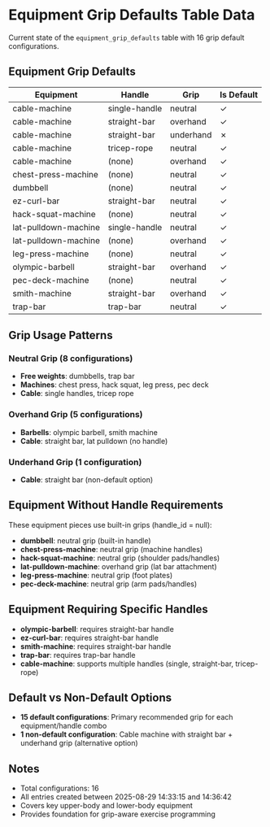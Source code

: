 # Equipment Grip Defaults Table Data

Current state of the `equipment_grip_defaults` table with 16 grip default configurations.

## Equipment Grip Defaults

| Equipment | Handle | Grip | Is Default |
|---|---|---|---|
| cable-machine | single-handle | neutral | ✓ |
| cable-machine | straight-bar | overhand | ✓ |
| cable-machine | straight-bar | underhand | ✗ |
| cable-machine | tricep-rope | neutral | ✓ |
| cable-machine | (none) | overhand | ✓ |
| chest-press-machine | (none) | neutral | ✓ |
| dumbbell | (none) | neutral | ✓ |
| ez-curl-bar | straight-bar | neutral | ✓ |
| hack-squat-machine | (none) | neutral | ✓ |
| lat-pulldown-machine | single-handle | neutral | ✓ |
| lat-pulldown-machine | (none) | overhand | ✓ |
| leg-press-machine | (none) | neutral | ✓ |
| olympic-barbell | straight-bar | overhand | ✓ |
| pec-deck-machine | (none) | neutral | ✓ |
| smith-machine | straight-bar | overhand | ✓ |
| trap-bar | trap-bar | neutral | ✓ |

## Grip Usage Patterns

### Neutral Grip (8 configurations)
- **Free weights**: dumbbells, trap bar
- **Machines**: chest press, hack squat, leg press, pec deck
- **Cable**: single handles, tricep rope

### Overhand Grip (5 configurations)  
- **Barbells**: olympic barbell, smith machine
- **Cable**: straight bar, lat pulldown (no handle)

### Underhand Grip (1 configuration)
- **Cable**: straight bar (non-default option)

## Equipment Without Handle Requirements

These equipment pieces use built-in grips (handle_id = null):

- **dumbbell**: neutral grip (built-in handle)
- **chest-press-machine**: neutral grip (machine handles)
- **hack-squat-machine**: neutral grip (shoulder pads/handles)
- **lat-pulldown-machine**: overhand grip (lat bar attachment)
- **leg-press-machine**: neutral grip (foot plates)
- **pec-deck-machine**: neutral grip (arm pads/handles)

## Equipment Requiring Specific Handles

- **olympic-barbell**: requires straight-bar handle
- **ez-curl-bar**: requires straight-bar handle  
- **smith-machine**: requires straight-bar handle
- **trap-bar**: requires trap-bar handle
- **cable-machine**: supports multiple handles (single, straight-bar, tricep-rope)

## Default vs Non-Default Options

- **15 default configurations**: Primary recommended grip for each equipment/handle combo
- **1 non-default configuration**: Cable machine with straight bar + underhand grip (alternative option)

## Notes

- Total configurations: 16
- All entries created between 2025-08-29 14:33:15 and 14:36:42
- Covers key upper-body and lower-body equipment
- Provides foundation for grip-aware exercise programming